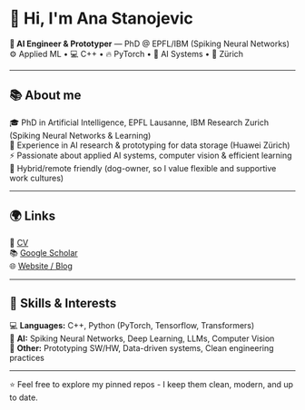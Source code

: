 # 👋 Hi, I'm Ana Stanojevic

**🧠 AI Engineer & Prototyper** — PhD @ EPFL/IBM (Spiking Neural Networks)  
⚙️ Applied ML • 💻 C++ • 🔥 PyTorch • 🤖 AI Systems • 📍 Zürich  

---

## 📚 About me
🎓 PhD in Artificial Intelligence, EPFL Lausanne, IBM Research Zurich (Spiking Neural Networks & Learning)  
💼 Experience in AI research & prototyping for data storage (Huawei Zürich)  
⚡ Passionate about applied AI systems, computer vision & efficient learning  
🐶 Hybrid/remote friendly (dog-owner, so I value flexible and supportive work cultures)

---

## 🌍 Links
📄 [CV](https://bit.ly/ana-stanojevic-cv)  
📚 [Google Scholar](https://bit.ly/ana-stanojevic)  
🌐 [Website / Blog](https://ana-in-motion.com)  

---

## 🚀 Skills & Interests
💻 **Languages:** C++, Python (PyTorch, Tensorflow, Transformers)  
🧠 **AI:** Spiking Neural Networks, Deep Learning, LLMs, Computer Vision  
🔧 **Other:** Prototyping SW/HW, Data-driven systems, Clean engineering practices  

---

⭐ Feel free to explore my pinned repos - I keep them clean, modern, and up to date.
